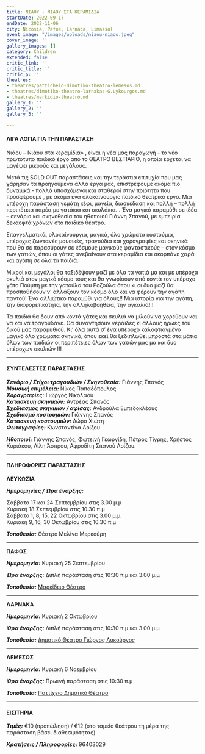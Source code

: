 ```yaml
---
title: ΝΙΑΟΥ - ΝΙΑΟΥ ΣΤΑ ΚΕΡΑΜΙΔΙΑ
startDate: 2022-09-17
endDate: 2022-11-06
city: Nicosia, Pafos, Larnaca, Limassol
event_image: "/images/uploads/niaou-niaou.jpeg"
cover_image: ''
gallery_images: []
category: Children
extended: false
critic_link: ''
critic_title: ''
critic_p: ''
theatres:
- theatres/patticheio-dimotiko-theatro-lemesos.md
- theatres/dimotiko-theatro-larnakas-G.Lykourgos.md
- theatres/markidio-theatro.md
gallery_1: ''
gallery_2: ''
gallery_3: ''

---
```

#### ΛΙΓΑ ΛΟΓΙΑ ΓΙΑ ΤΗΝ ΠΑΡΑΣΤΑΣΗ

Νιάου – Νιάου στα κεραμίδια» , είναι η νέα μας παραγωγή - το νέο πρωτότυπο παιδικό έργο από το ΘΕΑΤΡΟ ΒΕΣΤΙΑΡΙΟ, η οποία έρχεται να μαγέψει μικρούς και μεγάλους.

Μετά τις SOLD OUT παραστάσεις και την τεράστια επιτυχία που μας χάρησαν τα προηγούμενα άλλα έργα μας, επιστρέφουμε ακόμα πιο δυναμικά - πολλά υποσχόμενοι και σταθεροί στην ποιότητα που προσφέρουμε , με ακόμα ένα ολοκαίνουργιο παιδικό θεατρικό έργο. Μια υπέροχη παράσταση γεμάτη κέφι, μαγεία, διασκέδαση και πολλή – πολλή περιπέτεια παρέα με γατάκια και σκυλάκια... Ένα μαγικό παραμύθι σε ιδέα – σενάριο και σκηνοθεσία του ηθοποιού Γιάννη Σπανού, με εμπειρία δεκαεφτά χρόνων στο παιδικό θέατρο.

Επαγγελματικά, ολοκαίνουργια, μαγικά, όλο χρώματα κοστούμια, υπέροχες ζωντανές μουσικές, τραγούδια και χορογραφίες και σκηνικά που θα σε παρασύρουν σε κόσμους μαγικούς φανταστικούς – στον κόσμο των γατιών, όπου οι γάτες ανεβαίνουν στα κεραμίδια και σκορπάνε χαρά και αγάπη σε όλα τα παιδιά.

Μικροί και μεγάλοι θα ταξιδέψουν μαζί με όλα τα γατιά μα και με υπέροχα σκυλιά στον μαγικό κόσμο τους και θα γνωρίσουν από κοντά τον υπέροχο γάτο Πούμπη με την γατούλα του Ροζούλα όπου κι οι δυο μαζί θα προσπαθήσουν ν’ αλλάξουν τον κόσμο όλο και να φέρουν την αγάπη παντού! Ένα αλλιώτικο παραμύθι για όλους!! Μια ιστορία για την αγάπη, την διαφορετικότητα, την αλληλοβοήθεια, την αγκαλιά!!!

Τα παιδιά θα δουν από κοντά γάτες και σκυλιά να μιλούν να χορεύουν και να και να τραγουδάνε. Θα συναντήσουν νεράιδες κι άλλους ήρωες του δικού μας παραμυθιού. Κι’ όλα αυτά σ’ ένα υπέροχο καλοφτιαγμένο μαγικό όλο χρώματα σκηνικό, όπου εκεί θα ξεδιπλωθεί μπροστά στα μάτια όλων των παιδιών οι περιπέτειες όλων των γατιών μας μα και δυο υπέροχων σκυλιών !!!

***

#### ΣΥΝΤΕΛΕΣΤΕΣ ΠΑΡΑΣΤΑΣΗΣ

**_Σενάριο / Στίχοι τραγουδιών / Σκηνοθεσία:_** Γιάννης Σπανός  
**_Μουσική επιμέλεια:_** Νίκος Παπαδόπουλος  
**_Χορογραφίες:_** Γιώργος Νικολάου  
**_Κατασκευή σκηνικών:_** Αντρέας Σπανός  
**_Σχεδιασμός σκηνικών / αφίσας:_** Ανδρούλα Εμπεδοκλέους  
**_Σχεδιασμό κοστουμιών:_** Γιάννης Σπανός  
**_Κατασκευή κοστουμιών:_** Δώρα Χιώτη  
**_Φωτογραφίες:_** Κωνσταντίνα Λοίζου

**_Ηθοποιοί:_** Γιάννης Σπανός, Φωτεινή Γεωργίδη, Πέτρος Τίγρης, Χρήστος Κυριάκου, Λίλη Άσπρου, Αφροδίτη Σπανού Λοίζου.

***

#### ΠΛΗΡΟΦΟΡΙΕΣ ΠΑΡΑΣΤΑΣΗΣ

**ΛΕΥΚΩΣΙΑ**

**_Ημερομηνίες / Ώρα έναρξης:_**

Σάββατο 17 και 24 Σεπτεμβρίου στις 3.00 μ.μ  
Κυριακή 18 Σεπτεμβρίου στις 10.30 π.μ  
Σάββατο 1, 8, 15, 22 Οκτωβρίου στις 3.00 μ.μ  
Κυριακή 9, 16, 30 Οκτωβρίου στις 10.30 π.μ

**_Τοποθεσία:_** Θέατρο Μελίνα Μερκούρη

***

**ΠΑΦΟΣ**

**_Ημερομηνία:_** Κυριακή 25 Σεπτεμβρίου

**_Ώρα έναρξης:_** Διπλή παράσταση στις 10:30 π.μ και 3.00 μ.μ

**_Τοποθεσία:_** [Μαρκίδειο Θέατρο](?#map)

***

**ΛΑΡΝΑΚΑ**

**_Ημερομηνία:_** Κυριακή 2 Οκτωβρίου

**_Ώρα έναρξης:_** Διπλή παράσταση στις 10:30 π.μ και 3.00 μ.μ

**_Τοποθεσία:_** [Δημοτικό Θέατρο Γιώργος Λυκούργος](?#map)

***

**ΛΕΜΕΣΟΣ**

**_Ημερομηνία:_** Κυριακή 6 Νοεμβρίου

**_Ώρα έναρξης:_** Πρωινή παράσταση στις 10:30 π.μ

**_Τοποθεσία:_** [Παττίχειο Δημοτικό Θέατρο](?#map)

***

#### ΕΙΣΙΤΗΡΙΑ

**_Τιμές:_** €10 (προπώληση) / €12 (στο ταμείο θεάτρου τη μέρα της παράσταση βάσει διαθεσιμότητας)

**_Κρατήσεις / Πληροφορίες:_** 96403029
